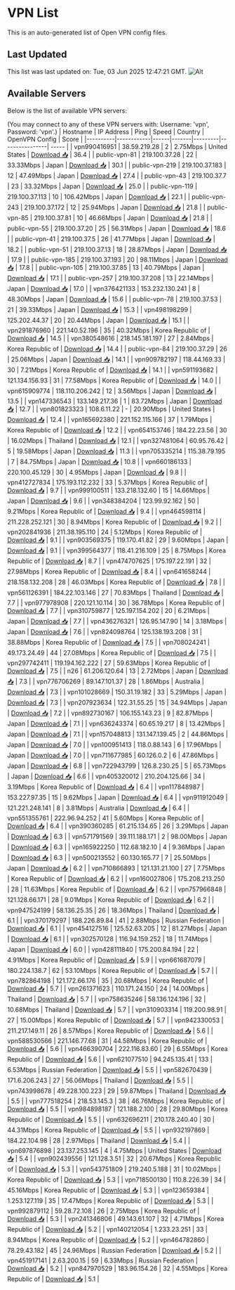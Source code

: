 # VPN List

This is an auto-generated list of Open VPN config files.

## Last Updated

This list was last updated on: Tue, 03 Jun 2025 12:47:21 GMT.
![Alt](https://repobeats.axiom.co/api/embed/186b98318ef1479477931607c1ad7d823f12451f.svg "Repobeats analytics image")

## Available Servers

Below is the list of available VPN servers:

(You may connect to any of these VPN servers with: Username: 'vpn', Password: 'vpn'.)
| Hostname | IP Address | Ping | Speed | Country | OpenVPN Config | Score |
|----------|------------|------|-------|---------|----------------| ----- |
| vpn990416951 | 38.59.219.28 | 2 | 2.75Mbps | United States | [Download 📥](./configs/server_0_US.ovpn) | 36.4 |
| public-vpn-81 | 219.100.37.28 | 22 | 33.33Mbps | Japan | [Download 📥](./configs/server_1_JP.ovpn) | 30.1 |
| public-vpn-219 | 219.100.37.183 | 12 | 47.49Mbps | Japan | [Download 📥](./configs/server_2_JP.ovpn) | 27.4 |
| public-vpn-43 | 219.100.37.7 | 23 | 33.32Mbps | Japan | [Download 📥](./configs/server_3_JP.ovpn) | 25.0 |
| public-vpn-119 | 219.100.37.113 | 10 | 106.42Mbps | Japan | [Download 📥](./configs/server_4_JP.ovpn) | 22.1 |
| public-vpn-243 | 219.100.37.172 | 12 | 25.94Mbps | Japan | [Download 📥](./configs/server_5_JP.ovpn) | 21.8 |
| public-vpn-85 | 219.100.37.81 | 10 | 46.66Mbps | Japan | [Download 📥](./configs/server_6_JP.ovpn) | 21.8 |
| public-vpn-55 | 219.100.37.20 | 25 | 56.31Mbps | Japan | [Download 📥](./configs/server_7_JP.ovpn) | 18.6 |
| public-vpn-41 | 219.100.37.5 | 26 | 41.77Mbps | Japan | [Download 📥](./configs/server_8_JP.ovpn) | 18.2 |
| public-vpn-51 | 219.100.37.13 | 18 | 28.87Mbps | Japan | [Download 📥](./configs/server_9_JP.ovpn) | 17.9 |
| public-vpn-185 | 219.100.37.193 | 20 | 98.11Mbps | Japan | [Download 📥](./configs/server_10_JP.ovpn) | 17.8 |
| public-vpn-105 | 219.100.37.85 | 13 | 40.79Mbps | Japan | [Download 📥](./configs/server_11_JP.ovpn) | 17.1 |
| public-vpn-257 | 219.100.37.208 | 13 | 22.14Mbps | Japan | [Download 📥](./configs/server_12_JP.ovpn) | 17.0 |
| vpn376421133 | 153.232.130.241 | 8 | 48.30Mbps | Japan | [Download 📥](./configs/server_13_JP.ovpn) | 15.6 |
| public-vpn-78 | 219.100.37.53 | 21 | 39.33Mbps | Japan | [Download 📥](./configs/server_14_JP.ovpn) | 15.3 |
| vpn498198299 | 125.202.44.37 | 20 | 20.44Mbps | Japan | [Download 📥](./configs/server_15_JP.ovpn) | 15.1 |
| vpn291876960 | 221.140.52.196 | 35 | 40.32Mbps | Korea Republic of | [Download 📥](./configs/server_16_KR.ovpn) | 14.5 |
| vpn380548616 | 218.145.181.197 | 27 | 2.84Mbps | Korea Republic of | [Download 📥](./configs/server_17_KR.ovpn) | 14.4 |
| public-vpn-84 | 219.100.37.29 | 26 | 25.06Mbps | Japan | [Download 📥](./configs/server_18_JP.ovpn) | 14.1 |
| vpn909782197 | 118.44.169.33 | 30 | 7.21Mbps | Korea Republic of | [Download 📥](./configs/server_19_KR.ovpn) | 14.1 |
| vpn591193682 | 121.134.156.93 | 31 | 77.58Mbps | Korea Republic of | [Download 📥](./configs/server_20_KR.ovpn) | 14.0 |
| vpn615909774 | 118.110.206.242 | 12 | 3.56Mbps | Japan | [Download 📥](./configs/server_21_JP.ovpn) | 13.5 |
| vpn147336543 | 133.149.217.36 | 1 | 83.72Mbps | Japan | [Download 📥](./configs/server_22_JP.ovpn) | 12.7 |
| vpn801823323 | 108.6.11.22 | - | 20.90Mbps | United States | [Download 📥](./configs/server_23_US.ovpn) | 12.4 |
| vpn165692380 | 221.152.115.166 | 37 | 1.79Mbps | Korea Republic of | [Download 📥](./configs/server_24_KR.ovpn) | 12.2 |
| vpn654153746 | 184.22.23.56 | 30 | 16.02Mbps | Thailand | [Download 📥](./configs/server_25_TH.ovpn) | 12.1 |
| vpn327481064 | 60.95.76.42 | 5 | 19.58Mbps | Japan | [Download 📥](./configs/server_26_JP.ovpn) | 11.3 |
| vpn705335214 | 115.38.79.195 | 7 | 84.75Mbps | Japan | [Download 📥](./configs/server_27_JP.ovpn) | 10.8 |
| vpn660186133 | 220.100.45.129 | 30 | 4.95Mbps | Japan | [Download 📥](./configs/server_28_JP.ovpn) | 9.8 |
| vpn412727834 | 175.193.112.232 | 33 | 5.37Mbps | Korea Republic of | [Download 📥](./configs/server_29_KR.ovpn) | 9.7 |
| vpn999100511 | 133.218.132.60 | 15 | 14.66Mbps | Japan | [Download 📥](./configs/server_30_JP.ovpn) | 9.6 |
| vpn348384204 | 123.99.92.162 | 50 | 9.21Mbps | Korea Republic of | [Download 📥](./configs/server_31_KR.ovpn) | 9.4 |
| vpn464598114 | 211.228.252.121 | 30 | 8.94Mbps | Korea Republic of | [Download 📥](./configs/server_32_KR.ovpn) | 9.2 |
| vpn202841936 | 211.38.195.110 | 24 | 5.12Mbps | Korea Republic of | [Download 📥](./configs/server_33_KR.ovpn) | 9.1 |
| vpn903569375 | 119.170.41.82 | 29 | 9.60Mbps | Japan | [Download 📥](./configs/server_34_JP.ovpn) | 9.1 |
| vpn399564377 | 118.41.216.109 | 25 | 8.75Mbps | Korea Republic of | [Download 📥](./configs/server_35_KR.ovpn) | 8.7 |
| vpn474707625 | 175.197.22.191 | 32 | 27.98Mbps | Korea Republic of | [Download 📥](./configs/server_36_KR.ovpn) | 8.4 |
| vpn641658244 | 218.158.132.208 | 28 | 46.03Mbps | Korea Republic of | [Download 📥](./configs/server_37_KR.ovpn) | 7.8 |
| vpn561126391 | 184.22.103.146 | 27 | 70.83Mbps | Thailand | [Download 📥](./configs/server_38_TH.ovpn) | 7.7 |
| vpn977978908 | 220.121.10.114 | 30 | 36.78Mbps | Korea Republic of | [Download 📥](./configs/server_39_KR.ovpn) | 7.7 |
| vpn310759877 | 125.197.154.202 | 20 | 6.21Mbps | Japan | [Download 📥](./configs/server_40_JP.ovpn) | 7.7 |
| vpn436276321 | 126.95.147.90 | 14 | 3.18Mbps | Japan | [Download 📥](./configs/server_41_JP.ovpn) | 7.6 |
| vpn824098764 | 125.138.193.208 | 31 | 38.88Mbps | Korea Republic of | [Download 📥](./configs/server_42_KR.ovpn) | 7.5 |
| vpn708024241 | 49.173.24.49 | 44 | 27.08Mbps | Korea Republic of | [Download 📥](./configs/server_43_KR.ovpn) | 7.5 |
| vpn297742411 | 119.194.162.222 | 27 | 59.63Mbps | Korea Republic of | [Download 📥](./configs/server_44_KR.ovpn) | 7.5 |
| n26 | 61.206.120.64 | 13 | 2.72Mbps | Japan | [Download 📥](./configs/server_45_JP.ovpn) | 7.3 |
| vpn776706269 | 89.147.101.37 | 28 | 1.86Mbps | Australia | [Download 📥](./configs/server_46_AU.ovpn) | 7.3 |
| vpn101028669 | 150.31.19.182 | 33 | 5.29Mbps | Japan | [Download 📥](./configs/server_47_JP.ovpn) | 7.3 |
| vpn207923634 | 122.31.55.25 | 15 | 34.94Mbps | Japan | [Download 📥](./configs/server_48_JP.ovpn) | 7.2 |
| vpn892730167 | 106.155.143.23 | 9 | 82.87Mbps | Japan | [Download 📥](./configs/server_49_JP.ovpn) | 7.1 |
| vpn636243374 | 60.65.19.217 | 8 | 13.42Mbps | Japan | [Download 📥](./configs/server_50_JP.ovpn) | 7.1 |
| vpn157048813 | 131.147.139.45 | 2 | 44.86Mbps | Japan | [Download 📥](./configs/server_51_JP.ovpn) | 7.0 |
| vpn100951413 | 118.0.88.143 | 6 | 17.96Mbps | Japan | [Download 📥](./configs/server_52_JP.ovpn) | 7.0 |
| vpn711677985 | 60.126.0.2 | 6 | 47.86Mbps | Japan | [Download 📥](./configs/server_53_JP.ovpn) | 6.8 |
| vpn722943799 | 126.8.230.25 | 5 | 65.73Mbps | Japan | [Download 📥](./configs/server_54_JP.ovpn) | 6.6 |
| vpn405320012 | 210.204.125.66 | 34 | 3.19Mbps | Korea Republic of | [Download 📥](./configs/server_55_KR.ovpn) | 6.4 |
| vpn117848987 | 153.227.97.35 | 15 | 9.62Mbps | Japan | [Download 📥](./configs/server_56_JP.ovpn) | 6.4 |
| vpn911912049 | 121.221.248.141 | 8 | 3.81Mbps | Australia | [Download 📥](./configs/server_57_AU.ovpn) | 6.4 |
| vpn551355761 | 222.96.94.252 | 41 | 5.60Mbps | Korea Republic of | [Download 📥](./configs/server_58_KR.ovpn) | 6.4 |
| vpn390360285 | 61.215.134.65 | 26 | 3.29Mbps | Japan | [Download 📥](./configs/server_59_JP.ovpn) | 6.3 |
| vpn571791569 | 39.111.188.171 | 2 | 98.00Mbps | Japan | [Download 📥](./configs/server_60_JP.ovpn) | 6.3 |
| vpn165922250 | 112.68.182.10 | 4 | 9.36Mbps | Japan | [Download 📥](./configs/server_61_JP.ovpn) | 6.3 |
| vpn500213552 | 60.130.165.77 | 7 | 25.50Mbps | Japan | [Download 📥](./configs/server_62_JP.ovpn) | 6.2 |
| vpn710866893 | 121.131.21.100 | 27 | 7.75Mbps | Korea Republic of | [Download 📥](./configs/server_63_KR.ovpn) | 6.2 |
| vpn160027806 | 175.208.213.250 | 28 | 11.63Mbps | Korea Republic of | [Download 📥](./configs/server_64_KR.ovpn) | 6.2 |
| vpn757966848 | 121.128.66.171 | 28 | 9.01Mbps | Korea Republic of | [Download 📥](./configs/server_65_KR.ovpn) | 6.2 |
| vpn947524199 | 58.136.25.35 | 26 | 18.36Mbps | Thailand | [Download 📥](./configs/server_66_TH.ovpn) | 6.1 |
| vpn370179297 | 188.226.89.84 | 41 | 2.88Mbps | Russian Federation | [Download 📥](./configs/server_67_RU.ovpn) | 6.1 |
| vpn454127516 | 125.52.63.205 | 12 | 81.27Mbps | Japan | [Download 📥](./configs/server_68_JP.ovpn) | 6.1 |
| vpn302570128 | 116.94.159.252 | 18 | 11.74Mbps | Japan | [Download 📥](./configs/server_69_JP.ovpn) | 6.0 |
| vpn428111840 | 175.200.84.194 | 22 | 4.91Mbps | Korea Republic of | [Download 📥](./configs/server_70_KR.ovpn) | 5.9 |
| vpn661687079 | 180.224.138.7 | 62 | 53.10Mbps | Korea Republic of | [Download 📥](./configs/server_71_KR.ovpn) | 5.7 |
| vpn782864198 | 121.172.66.176 | 35 | 20.68Mbps | Korea Republic of | [Download 📥](./configs/server_72_KR.ovpn) | 5.7 |
| vpn261371623 | 110.171.24.150 | 24 | 14.00Mbps | Thailand | [Download 📥](./configs/server_73_TH.ovpn) | 5.7 |
| vpn758635246 | 58.136.124.196 | 32 | 10.68Mbps | Thailand | [Download 📥](./configs/server_74_TH.ovpn) | 5.7 |
| vpn310903314 | 119.200.98.91 | 27 | 15.00Mbps | Korea Republic of | [Download 📥](./configs/server_75_KR.ovpn) | 5.7 |
| vpn942330053 | 211.217.149.11 | 26 | 8.57Mbps | Korea Republic of | [Download 📥](./configs/server_76_KR.ovpn) | 5.6 |
| vpn588530566 | 221.146.77.68 | 31 | 44.58Mbps | Korea Republic of | [Download 📥](./configs/server_77_KR.ovpn) | 5.6 |
| vpn466390704 | 222.116.83.60 | 29 | 6.55Mbps | Korea Republic of | [Download 📥](./configs/server_78_KR.ovpn) | 5.6 |
| vpn621077510 | 94.245.135.41 | 133 | 6.53Mbps | Russian Federation | [Download 📥](./configs/server_79_RU.ovpn) | 5.5 |
| vpn582670439 | 171.6.206.243 | 27 | 56.06Mbps | Thailand | [Download 📥](./configs/server_80_TH.ovpn) | 5.5 |
| vpn743998678 | 49.228.100.223 | 29 | 59.87Mbps | Thailand | [Download 📥](./configs/server_81_TH.ovpn) | 5.5 |
| vpn777518254 | 218.53.145.3 | 38 | 46.76Mbps | Korea Republic of | [Download 📥](./configs/server_82_KR.ovpn) | 5.5 |
| vpn984898187 | 121.188.2.100 | 28 | 29.80Mbps | Korea Republic of | [Download 📥](./configs/server_83_KR.ovpn) | 5.5 |
| vpn632696211 | 210.178.240.40 | 30 | 44.31Mbps | Korea Republic of | [Download 📥](./configs/server_84_KR.ovpn) | 5.5 |
| vpn932197869 | 184.22.104.98 | 28 | 2.97Mbps | Thailand | [Download 📥](./configs/server_85_TH.ovpn) | 5.4 |
| vpn697876898 | 23.137.253.145 | 4 | 4.75Mbps | United States | [Download 📥](./configs/server_86_US.ovpn) | 5.4 |
| vpn902439556 | 121.128.3.51 | 32 | 20.67Mbps | Korea Republic of | [Download 📥](./configs/server_87_KR.ovpn) | 5.3 |
| vpn543751809 | 219.240.5.188 | 31 | 10.02Mbps | Korea Republic of | [Download 📥](./configs/server_88_KR.ovpn) | 5.3 |
| vpn718500130 | 110.8.226.39 | 34 | 45.16Mbps | Korea Republic of | [Download 📥](./configs/server_89_KR.ovpn) | 5.3 |
| vpn123659384 | 1.253.127.119 | 35 | 17.47Mbps | Korea Republic of | [Download 📥](./configs/server_90_KR.ovpn) | 5.3 |
| vpn992879112 | 59.28.72.108 | 26 | 2.75Mbps | Korea Republic of | [Download 📥](./configs/server_91_KR.ovpn) | 5.3 |
| vpn241346806 | 49.143.61.107 | 32 | 4.71Mbps | Korea Republic of | [Download 📥](./configs/server_92_KR.ovpn) | 5.2 |
| vpn140212054 | 1.233.23.251 | 33 | 8.94Mbps | Korea Republic of | [Download 📥](./configs/server_93_KR.ovpn) | 5.2 |
| vpn464782860 | 78.29.43.182 | 45 | 24.96Mbps | Russian Federation | [Download 📥](./configs/server_94_RU.ovpn) | 5.2 |
| vpn451917141 | 2.63.200.15 | 59 | 6.33Mbps | Russian Federation | [Download 📥](./configs/server_95_RU.ovpn) | 5.2 |
| vpn847970529 | 183.96.154.26 | 32 | 4.55Mbps | Korea Republic of | [Download 📥](./configs/server_96_KR.ovpn) | 5.1 |
